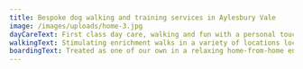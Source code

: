 ```yaml
---
title: Bespoke dog walking and training services in Aylesbury Vale
image: /images/uploads/home-3.jpg
dayCareText: First class day care, walking and fun with a personal touch
walkingText: Stimulating enrichment walks in a variety of locations locally
boardingText: Treated as one of our own in a relaxing home-from-home environment
---
```


